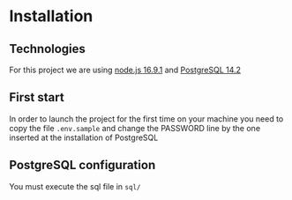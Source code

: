 # Installation  
## Technologies  
For this project we are using [node.js 16.9.1](https://nodejs.org/download/release/v16.9.1/) and [PostgreSQL 14.2](https://www.enterprisedb.com/downloads/postgres-postgresql-downloads)  

## First start
In order to launch the project for the first time on your machine you need to copy the file `.env.sample` and change the PASSWORD line by the one inserted at the installation of PostgreSQL  

## PostgreSQL configuration
You must execute the sql file in `sql/`